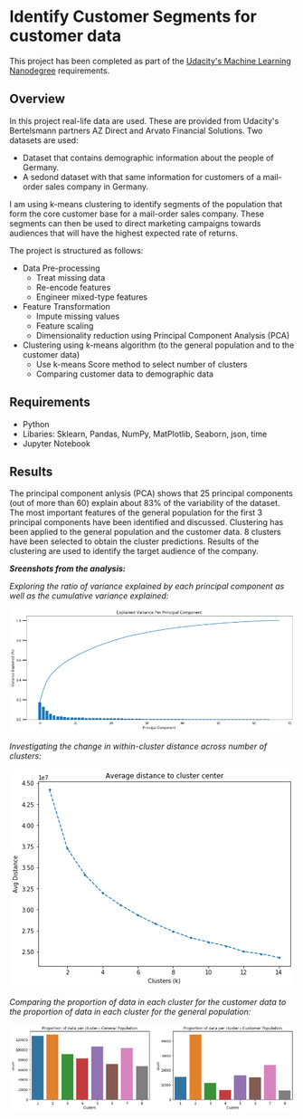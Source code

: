 # Identify Customer Segments for customer data
This project has been completed as part of the [Udacity's Machine Learning Nanodegree](https://www.udacity.com/course/intro-to-machine-learning-nanodegree--nd229) requirements.

## Overview
In this project real-life data are used. These are provided from Udacity's Bertelsmann partners AZ Direct and Arvato Financial Solutions.
Two datasets are used:
- Dataset that contains demographic information about the people of Germany.
- A sedond dataset with that same information for customers of a mail-order sales company in Germany.

I am using k-means clustering to identify segments of the population that form the core customer base for a mail-order sales company. These segments can then be used to direct marketing campaigns towards audiences that will have the highest expected rate of returns.

The project is structured as follows:
- Data Pre-processing
  - Treat missing data
  - Re-encode features
  - Engineer mixed-type features
- Feature Transformation
  - Impute missing values
  - Feature scaling
  - Dimensionality reduction using Principal Component Analysis (PCA)
- Clustering using k-means algorithm (to the general population and to the customer data)
  - Use k-means Score method to select number of clusters
  - Comparing customer data to demographic data
  
## Requirements
- Python
- Libaries: Sklearn, Pandas, NumPy, MatPlotlib, Seaborn, json, time
- Jupyter Notebook

## Results
The principal component anlysis (PCA) shows that 25 principal components (out of more than 60) explain about 83% of the variability of the dataset.
The most important features of the general population for the first 3 principal components have been identified and discussed.
Clustering has been applied to the general population and the customer data. 8 clusters have been selected to obtain the cluster predictions. Results of the clustering are used to identify the target audience of the company.

***Sreenshots from the analysis:***

*Exploring the ratio of variance explained by each principal component as well as the cumulative variance explained:*

<p align="center">
  <img src= "https://github.com/gepallas/Machine_Learning_3_Customer_Segmentation/blob/master/img1_explained_variance_per_component.png?raw=true" />
</p>


*Investigating the change in within-cluster distance across number of clusters:*

<p align="center">
  <img src= "https://github.com/gepallas/Machine_Learning_3_Customer_Segmentation/blob/master/img2_avg_distance_to_cluster_center.png?raw=true" />
</p>


*Comparing the proportion of data in each cluster for the customer data to the proportion of data in each cluster for the general population:*

<p align="center">
  <img src= "https://github.com/gepallas/Machine_Learning_3_Customer_Segmentation/blob/master/img3_data_distr_per_cluster.png?raw=true" />
</p>
